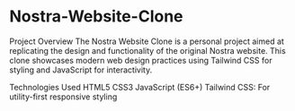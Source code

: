 # Nostra-Website-Clone

Project Overview
The Nostra Website Clone is a personal project aimed at replicating the design and functionality of the original Nostra website. This clone showcases modern web design practices using Tailwind CSS for styling and JavaScript for interactivity.

Technologies Used
HTML5
CSS3
JavaScript (ES6+)
Tailwind CSS: For utility-first responsive styling
